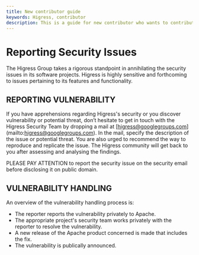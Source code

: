 ```yaml
---
title: New contributor guide
keywords: Higress, contributor
description: This is a guide for new contributor who wants to contribute to Higress.
---
```


# Reporting Security Issues

The Higress Group takes a rigorous standpoint in annihilating the security issues in its software projects. Higress is highly sensitive and forthcoming to issues pertaining to its features and functionality.

## REPORTING VULNERABILITY

If you have apprehensions regarding Higress's security or you discover vulnerability or potential threat, don’t 
hesitate to get in touch with the Higress Security Team by dropping a mail at [higress@googlegroups.com]
(mailto:higress@googlegroups.com). In the mail, specify the description of the issue or potential threat. You are also urged to recommend the way to reproduce and replicate the issue. The Higress community will get back to you after assessing and analysing the findings.

PLEASE PAY ATTENTION to report the security issue on the security email before disclosing it on public domain.


## VULNERABILITY HANDLING

An overview of the vulnerability handling process is:

* The reporter reports the vulnerability privately to Apache.
* The appropriate project's security team works privately with the reporter to resolve the vulnerability.
* A new release of the Apache product concerned is made that includes the fix.
* The vulnerability is publically announced.
